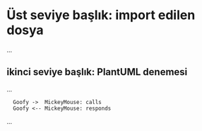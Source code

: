 # Üst seviye başlık: import edilen dosya
...
## ikinci seviye başlık: PlantUML denemesi
...
```plantuml id="myDiag" format="png" classes="uml myDiagram" alt="My super diagram placeholder" title="My super diagram" width="300px" height="300px"
  Goofy ->  MickeyMouse: calls
  Goofy <-- MickeyMouse: responds
```
...
